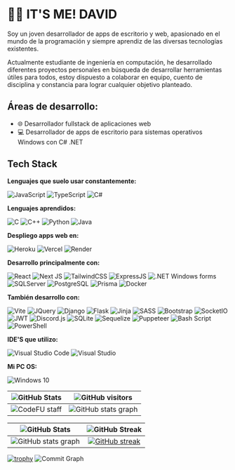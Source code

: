 # 🙋‍♂️ IT'S ME! DAVID

Soy un joven desarrollador de apps de escritorio y web, apasionado en el mundo de la programación y siempre aprendiz de las diversas tecnologías existentes.

Actualmente estudiante de ingeniería en computación, he desarrollado diferentes proyectos personales en búsqueda de desarrollar herramientas útiles para todos, estoy dispuesto a colaborar en equipo, cuento de disciplina y constancia para lograr cualquier objetivo planteado.

## Áreas de desarrollo:
- 🌐 Desarrollador fullstack de aplicaciones web
- 💻 Desarrollador de apps de escritorio para sistemas operativos Windows con C# .NET

## Tech Stack

**Lenguajes que suelo usar constantemente:**

![JavaScript](https://img.shields.io/badge/JavaScript-323330?style=for-the-badge&logo=javascript&logoColor=F7DF1E)
![TypeScript](https://img.shields.io/badge/typescript-%23007ACC.svg?style=for-the-badge&logo=typescript&logoColor=white)
![C#](https://img.shields.io/badge/c%23-%23239120.svg?style=for-the-badge&logo=csharp&logoColor=white)

**Lenguajes aprendidos:**

![C](https://img.shields.io/badge/C-00599C?style=for-the-badge&logo=c&logoColor=white)
![C++](https://img.shields.io/badge/C%2B%2B-00599C?style=for-the-badge&logo=c%2B%2B&logoColor=white)
![Python](https://img.shields.io/badge/Python-FFD43B?style=for-the-badge&logo=python&logoColor=blue)
![Java](https://img.shields.io/badge/Java-FF0000?style=for-the-badge&logo=openjdk&logoColor=white)

**Despliego apps web en:**

![Heroku](https://img.shields.io/badge/heroku-%23430098.svg?style=for-the-badge&logo=heroku&logoColor=white)
![Vercel](https://img.shields.io/badge/vercel-%23000000.svg?style=for-the-badge&logo=vercel&logoColor=white)
![Render](https://img.shields.io/badge/Render-%23000000.svg?style=for-the-badge&logo=render&logoColor=white)

**Desarrollo principalmente con:**

![React](https://img.shields.io/badge/React-20232A?style=for-the-badge&logo=react&logoColor=61DAFB)
![Next JS](https://img.shields.io/badge/Next-black?style=for-the-badge&logo=next.js&logoColor=white)
![TailwindCSS](https://img.shields.io/badge/Tailwind_CSS-38B2AC?style=for-the-badge&logo=tailwind-css&logoColor=white)
![ExpressJS](https://img.shields.io/badge/Express%20js-000000?style=for-the-badge&logo=express&logoColor=white)
![.NET Windows forms](https://img.shields.io/badge/.NET%20Windows%20forms-512BD4?style=for-the-badge&logo=dotnet&logoColor=white)
![SQLServer](https://img.shields.io/badge/Microsoft%20SQL%20Server-CC2927?style=for-the-badge&logo=microsoft%20sql%20server&logoColor=white)
![PostgreSQL](https://img.shields.io/badge/PostgreSQL-316192?style=for-the-badge&logo=postgresql&logoColor=white)
![Prisma](https://img.shields.io/badge/Prisma-3982CE?style=for-the-badge&logo=Prisma&logoColor=white)
![Docker](https://img.shields.io/badge/docker-%230db7ed.svg?style=for-the-badge&logo=docker&logoColor=white)

**También desarrollo con:**

![Vite](https://img.shields.io/badge/vite-%23646CFF.svg?style=for-the-badge&logo=vite&logoColor=white)
![JQuery](https://img.shields.io/badge/jQuery-0769AD?style=for-the-badge&logo=jquery&logoColor=white)
![Django](https://img.shields.io/badge/Django-092E20?style=for-the-badge&logo=django&logoColor=green)
![Flask](https://img.shields.io/badge/Flask-000000?style=for-the-badge&logo=flask&logoColor=white)
![Jinja](https://img.shields.io/badge/jinja-white.svg?style=for-the-badge&logo=jinja&logoColor=black)
![SASS](https://img.shields.io/badge/SASS-hotpink.svg?style=for-the-badge&logo=SASS&logoColor=white)
![Bootstrap](https://img.shields.io/badge/Bootstrap-563D7C?style=for-the-badge&logo=bootstrap&logoColor=white)
![SocketIO](https://img.shields.io/badge/Socket.io-010101?&style=for-the-badge&logo=Socket.io&logoColor=white)
![JWT](https://img.shields.io/badge/JWT-black?style=for-the-badge&logo=JSON%20web%20tokens)
![Discord.js](https://img.shields.io/badge/Discord.js-5865F2?&style=for-the-badge&logo=discord&logoColor=white)
![SQLite](https://img.shields.io/badge/Sqlite-003B57?style=for-the-badge&logo=sqlite&logoColor=white)
![Sequelize](https://img.shields.io/badge/Sequelize-52B0E7?style=for-the-badge&logo=sequelize&labelColor=52B0E7&logoColor=FFF)
![Puppeteer](https://img.shields.io/badge/Puppeteer-white.svg?style=for-the-badge&logo=Puppeteer&logoColor=black)
![Bash Script](https://img.shields.io/badge/bash_script-%23121011.svg?style=for-the-badge&logo=gnu-bash&logoColor=white)
![PowerShell](https://img.shields.io/badge/PowerShell-%235391FE.svg?style=for-the-badge&logo=powershell&logoColor=white)

**IDE'S que utilizo:**

![Visual Studio Code](https://img.shields.io/badge/Visual%20Studio%20Code-0078d7.svg?style=for-the-badge&logo=visual-studio-code&logoColor=white)
![Visual Studio](https://img.shields.io/badge/Visual%20Studio-5C2D91.svg?style=for-the-badge&logo=visual-studio&logoColor=white)

**Mi PC OS:**

![Windows 10](https://img.shields.io/badge/Windows_10-0078D6?style=for-the-badge&logo=windows&logoColor=white)

| ![GitHub Stats](https://img.shields.io/badge/CodeFU_User-A51C30?style=for-the-badge&logo=github&logoColor=white) | ![GitHub visitors](https://img.shields.io/badge/github%20visitors-%23121011.svg?style=for-the-badge&logo=github&logoColor=white) |
| :--------------------------------------:|:----------------------------------------------: |
| ![CodeFU staff](https://code-fu-readme-badge-1c0198600f3b.herokuapp.com/badges/dalvarez.svg) |  ![GitHub stats graph](https://github-readme-stats.vercel.app/api/top-langs/?username=DavidGDA&show_icons=true&theme=transparent) |

| ![GitHub Stats](https://img.shields.io/badge/github_stats-%23121011.svg?style=for-the-badge&logo=github&logoColor=white) | ![GitHub Streak](https://img.shields.io/badge/github%20streak-%23121011.svg?style=for-the-badge&logo=github&logoColor=white) |
| :--------------------------------------:|:----------------------------------------------: |
| ![GitHub stats graph](https://github-readme-stats.vercel.app/api?username=DavidGDA&show_icons=true&theme=transparent) | [![GitHub streak](https://streak-stats.demolab.com/?user=DavidGDA&theme=transparent)](https://git.io/streak-stats) |

[![trophy](https://github-profile-trophy.vercel.app/?username=DavidGDA&theme=onedark)](https://github.com/ryo-ma/github-profile-trophy)
![Commit Graph](https://github-readme-activity-graph.vercel.app/graph?username=DavidGDA&custom_title=DavidGDA%20GitHub%20Activity%20Graph&bg_color=0D1117&color=002050&line=203354&point=203354&area_color=FFFFFF&title_color=FFFFFF&area=true)


